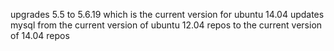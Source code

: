 upgrades 5.5 to 5.6.19 which is the current version for ubuntu 14.04
updates mysql from the current version of ubuntu 12.04 repos to the current version of 14.04 repos
